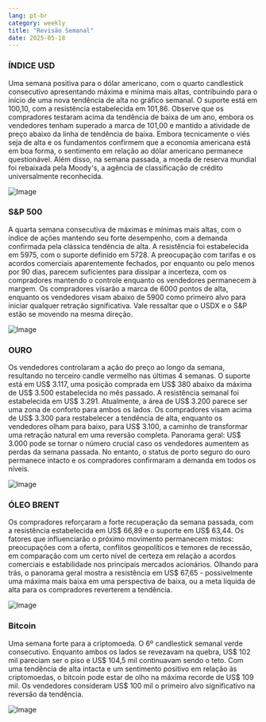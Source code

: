 ```yaml
---
lang: pt-br
category: weekly
title: "Revisão Semanal"
date: 2025-05-18
---
```


### ÍNDICE USD

Uma semana positiva para o dólar americano, com o quarto candlestick consecutivo apresentando máxima e mínima mais altas, contribuindo para o início de uma nova tendência de alta no gráfico semanal. O suporte está em 100,10, com a resistência estabelecida em 101,86. Observe que os compradores testaram acima da tendência de baixa de um ano, embora os vendedores tenham superado a marca de 101,00 e mantido a atividade de preço abaixo da linha de tendência de baixa. Embora tecnicamente o viés seja de alta e os fundamentos confirmem que a economia americana está em boa forma, o sentimento em relação ao dólar americano permanece questionável. Além disso, na semana passada, a moeda de reserva mundial foi rebaixada pela Moody's, a agência de classificação de crédito universalmente reconhecida.

![Image](https://markleighedu.github.io/img/May-2025/18-May-2025/usdindex.jpg)

### S&P 500

A quarta semana consecutiva de máximas e mínimas mais altas, com o índice de ações mantendo seu forte desempenho, com a demanda confirmada pela clássica tendência de alta. A resistência foi estabelecida em 5975, com o suporte definido em 5728. A preocupação com tarifas e os acordos comerciais aparentemente fechados, por enquanto ou pelo menos por 90 dias, parecem suficientes para dissipar a incerteza, com os compradores mantendo o controle enquanto os vendedores permanecem à margem. Os compradores visarão a marca de 6000 pontos de alta, enquanto os vendedores visam abaixo de 5900 como primeiro alvo para iniciar qualquer retração significativa. Vale ressaltar que o USDX e o S&P estão se movendo na mesma direção.

![Image](https://markleighedu.github.io/img/May-2025/18-May-2025/sp500.jpg)

### OURO

Os vendedores controlaram a ação do preço ao longo da semana, resultando no terceiro candle vermelho nas últimas 4 semanas. O suporte está em US$ 3.117, uma posição comprada em US$ 380 abaixo da máxima de US$ 3.500 estabelecida no mês passado. A resistência semanal foi estabelecida em US$ 3.291. Atualmente, a área de US$ 3.200 parece ser uma zona de conforto para ambos os lados. Os compradores visam acima de US$ 3.300 para restabelecer a tendência de alta, enquanto os vendedores olham para baixo, para US$ 3.100, a caminho de transformar uma retração natural em uma reversão completa. Panorama geral: US$ 3.000 pode se tornar o número crucial caso os vendedores aumentem as perdas da semana passada. No entanto, o status de porto seguro do ouro permanece intacto e os compradores confirmaram a demanda em todos os níveis.

![Image](https://markleighedu.github.io/img/May-2025/18-May-2025/gold.jpg)

### ÓLEO BRENT

Os compradores reforçaram a forte recuperação da semana passada, com a resistência estabelecida em US$ 66,89 e o suporte em US$ 63,44. Os fatores que influenciarão o próximo movimento permanecem mistos: preocupações com a oferta, conflitos geopolíticos e temores de recessão, em comparação com um certo nível de certeza em relação a acordos comerciais e estabilidade nos principais mercados acionários. Olhando para trás, o panorama geral mostra a resistência em US$ 67,65 - possivelmente uma máxima mais baixa em uma perspectiva de baixa, ou a meta líquida de alta para os compradores reverterem a tendência.

![Image](https://markleighedu.github.io/img/May-2025/18-May-2025/brentoil.jpg)

### Bitcoin

Uma semana forte para a criptomoeda. O 6º candlestick semanal verde consecutivo. Enquanto ambos os lados se revezavam na quebra, US$ 102 mil pareciam ser o piso e US$ 104,5 mil continuavam sendo o teto. Com uma tendência de alta intacta e um sentimento positivo em relação às criptomoedas, o bitcoin pode estar de olho na máxima recorde de US$ 109 mil. Os vendedores consideram US$ 100 mil o primeiro alvo significativo na reversão da tendência.

![Image](https://markleighedu.github.io/img/May-2025/18-May-2025/bitcoin.jpg)

